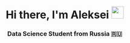 <h1 align="center">Hi there, I'm Aleksei</a> 
<img src="https://giphy.com/stickers/capybara-capy-capyfun-T5xJw3MlEZAQ3hyrct" height="32"/></h1>
<h3 align="center">Data Science Student from Russia 🇷🇺</h3>


<!--
**Aleksei-Ianin/Aleksei-Ianin** is a ✨ _special_ ✨ repository because its `README.md` (this file) appears on your GitHub profile.

Here are some ideas to get you started:

- 🔭 I’m currently working on ...
- 🌱 I’m currently learning ...
- 👯 I’m looking to collaborate on ...
- 🤔 I’m looking for help with ...
- 💬 Ask me about ...
- 📫 How to reach me: ...
- 😄 Pronouns: ...
- ⚡ Fun fact: ...
-->
